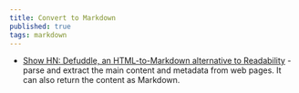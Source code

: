 ```yaml
---
title: Convert to Markdown
published: true
tags: markdown
---
```

> 

- [Show HN: Defuddle, an HTML-to-Markdown alternative to Readability](https://news.ycombinator.com/item?id=44067409) - parse and extract the main content and metadata from web pages. It can also return the content as Markdown.